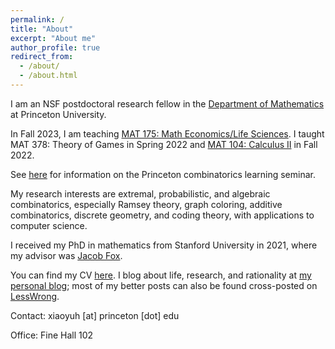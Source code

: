 ```yaml
---
permalink: /
title: "About"
excerpt: "About me"
author_profile: true
redirect_from: 
  - /about/
  - /about.html
---
```


I am an NSF postdoctoral research fellow in the [Department of Mathematics](https://www.math.princeton.edu/) at Princeton University.

In Fall 2023, I am teaching [MAT 175: Math Economics/Life Sciences](https://www.math.princeton.edu/undergraduate/placement/MAT175). I taught MAT 378: Theory of Games in Spring 2022 and [MAT 104: Calculus II](https://www.math.princeton.edu/undergraduate/placement/MAT104) in Fall 2022.

See [here](/seminar/) for information on the Princeton combinatorics learning seminar.

My  research interests are extremal, probabilistic, and algebraic combinatorics, especially Ramsey theory, graph coloring, additive combinatorics, discrete geometry, and coding theory, with applications to computer science.

I received my PhD in mathematics from Stanford University in 2021, where my advisor was [Jacob Fox](https://stanford.edu/~jacobfox/).

You can find my CV [here](https://alkjash.github.io/files/CV_Xiaoyu_He.pdf). I blog about life, research, and rationality at [my personal blog](https://radimentary.wordpress.com); most of my better posts can also be found cross-posted on [LessWrong](https://www.lesswrong.com/users/alkjash).

Contact: xiaoyuh [at] princeton [dot] edu

Office: Fine Hall 102
